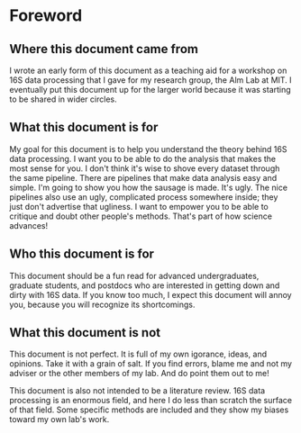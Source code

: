 # Foreword

## Where this document came from

I wrote an early form of this document as a teaching aid for a workshop on 16S data processing that I gave for my research group, the Alm Lab at MIT. I eventually put this document up for the larger world because it was starting to be shared in wider circles.

## What this document is for

My goal for this document is to help you understand the theory behind 16S data processing. I want you to be able to do the analysis that makes the most sense for you. I don't think it's wise to shove every dataset through the same pipeline. There are pipelines that make data analysis easy and simple. I'm going to show you how the sausage is made. It's ugly. The nice pipelines also use an ugly, complicated process somewhere inside; they just don't advertise that ugliness. I want to empower you to be able to critique and doubt other people's methods. That's part of how science advances!

## Who this document is for

This document should be a fun read for advanced undergraduates, graduate students, and postdocs who are interested in getting down and dirty with 16S data. If you know too much, I expect this document will annoy you, because you will recognize its shortcomings.

## What this document is not

This document is not perfect. It is full of my own igorance, ideas, and opinions. Take it with a grain of salt. If you find errors, blame me and not my adviser or the other members of my lab. And do point them out to me!

This document is also not intended to be a literature review. 16S data processing is an enormous field, and here I do less than scratch the surface of that field. Some specific methods are included and they show my biases toward my own lab's work.
